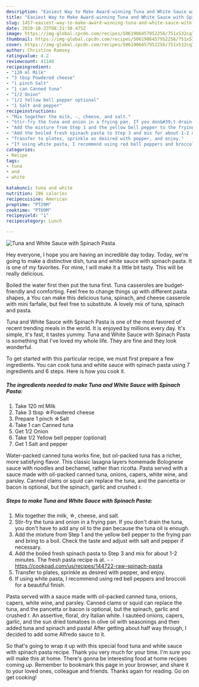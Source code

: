 ```yaml
---
description: "Easiest Way to Make Award-winning Tuna and White Sauce with Spinach Pasta"
title: "Easiest Way to Make Award-winning Tuna and White Sauce with Spinach Pasta"
slug: 1457-easiest-way-to-make-award-winning-tuna-and-white-sauce-with-spinach-pasta
date: 2020-10-23T08:21:50.475Z
image: https://img-global.cpcdn.com/recipes/5061906457952256/751x532cq70/tuna-and-white-sauce-with-spinach-pasta-recipe-main-photo.jpg
thumbnail: https://img-global.cpcdn.com/recipes/5061906457952256/751x532cq70/tuna-and-white-sauce-with-spinach-pasta-recipe-main-photo.jpg
cover: https://img-global.cpcdn.com/recipes/5061906457952256/751x532cq70/tuna-and-white-sauce-with-spinach-pasta-recipe-main-photo.jpg
author: Christine Ramsey
ratingvalue: 4.2
reviewcount: 41140
recipeingredient:
- "120 ml Milk"
- "3 tbsp Powdered cheese"
- "1 pinch Salt"
- "1 can Canned tuna"
- "1/2 Onion"
- "1/2 Yellow bell pepper optional"
- "1 Salt and pepper"
recipeinstructions:
- "Mix together the milk, ☆, cheese, and salt."
- "Stir-fry the tuna and onion in a frying pan. If you don&#39;t drain the tuna, you don&#39;t have to add any oil to the pan because the tuna oil is enough."
- "Add the mixture from Step 1 and the yellow bell pepper to the frying pan and bring to a boil. Check the taste and adjust with salt and pepper if necessary."
- "Add the boiled fresh spinach pasta to Step 3 and mix for about 1-2 minutes. The fresh pasta recipe is at.  https://cookpad.com/us/recipes/144722-raw-spinach-pasta"
- "Transfer to plates, sprinkle as desired with pepper, and enjoy."
- "If using white pasta, I recommend using red bell peppers and broccoli for a beautiful finish."
categories:
- Recipe
tags:
- tuna
- and
- white

katakunci: tuna and white 
nutrition: 286 calories
recipecuisine: American
preptime: "PT29M"
cooktime: "PT60M"
recipeyield: "1"
recipecategory: Lunch

---
```



![Tuna and White Sauce with Spinach Pasta](https://img-global.cpcdn.com/recipes/5061906457952256/751x532cq70/tuna-and-white-sauce-with-spinach-pasta-recipe-main-photo.jpg)

Hey everyone, I hope you are having an incredible day today. Today, we're going to make a distinctive dish, tuna and white sauce with spinach pasta. It is one of my favorites. For mine, I will make it a little bit tasty. This will be really delicious.

Boiled the water first then put the tuna first. Tuna casseroles are budget-friendly and comforting. Feel free to change things up with different pasta shapes, a You can make this delicious tuna, spinach, and cheese casserole with mini farfalle, but feel free to substitute. A lovely mix of tuna, spinach and pasta.

Tuna and White Sauce with Spinach Pasta is one of the most favored of recent trending meals in the world. It is enjoyed by millions every day. It's simple, it's fast, it tastes yummy. Tuna and White Sauce with Spinach Pasta is something that I've loved my whole life. They are fine and they look wonderful.


To get started with this particular recipe, we must first prepare a few ingredients. You can cook tuna and white sauce with spinach pasta using 7 ingredients and 6 steps. Here is how you cook it.

<!--inarticleads1-->

##### The ingredients needed to make Tuna and White Sauce with Spinach Pasta:

1. Take 120 ml Milk
1. Take 3 tbsp ☆Powdered cheese
1. Prepare 1 pinch ☆Salt
1. Take 1 can Canned tuna
1. Get 1/2 Onion
1. Take 1/2 Yellow bell pepper (optional)
1. Get 1 Salt and pepper


Water-packed canned tuna works fine, but oil-packed tuna has a richer, more satisfying flavor. This classic lasagna layers homemade Bolognese sauce with noodles and bechamel, rather than ricotta. Pasta served with a sauce made with oil-packed canned tuna, onions, capers, white wine, and parsley. Canned clams or squid can replace the tuna, and the pancetta or bacon is optional, but the spinach, garlic and crushed r. 

<!--inarticleads2-->

##### Steps to make Tuna and White Sauce with Spinach Pasta:

1. Mix together the milk, ☆, cheese, and salt.
1. Stir-fry the tuna and onion in a frying pan. If you don&#39;t drain the tuna, you don&#39;t have to add any oil to the pan because the tuna oil is enough.
1. Add the mixture from Step 1 and the yellow bell pepper to the frying pan and bring to a boil. Check the taste and adjust with salt and pepper if necessary.
1. Add the boiled fresh spinach pasta to Step 3 and mix for about 1-2 minutes. The fresh pasta recipe is at. -  - https://cookpad.com/us/recipes/144722-raw-spinach-pasta
1. Transfer to plates, sprinkle as desired with pepper, and enjoy.
1. If using white pasta, I recommend using red bell peppers and broccoli for a beautiful finish.


Pasta served with a sauce made with oil-packed canned tuna, onions, capers, white wine, and parsley. Canned clams or squid can replace the tuna, and the pancetta or bacon is optional, but the spinach, garlic and crushed r. An assertive, floral, dry Italian white. I sautéed onions, capers, garlic, and the sun dried tomatoes in olive oil with seasonings and then added tuna and spinach and pasta! After getting about half way through, I decided to add some Alfredo sauce to it. 

So that's going to wrap it up with this special food tuna and white sauce with spinach pasta recipe. Thank you very much for your time. I'm sure you will make this at home. There's gonna be interesting food at home recipes coming up. Remember to bookmark this page in your browser, and share it to your loved ones, colleague and friends. Thanks again for reading. Go on get cooking!
